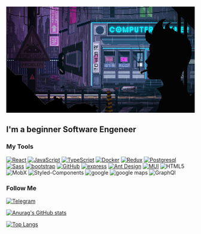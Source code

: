 ![Header](https://github.com/zagliadov/zagliadov/blob/main/assets/33HI.gif)

## I'm a beginner Software Engeneer

### My Tools

[![React](https://img.shields.io/badge/-React-282C34?style=for-the-badge&logo=react)](https://ru.reactjs.org/)
[![JavaScript](https://img.shields.io/badge/-JavaScript-282C34?style=for-the-badge&logo=JavaScript)](https://learn.javascript.ru/)
[![TypeScript](https://img.shields.io/badge/-TypeScript-282C34?style=for-the-badge&logo=TypeScript)](https://www.typescriptlang.org/)
[![Docker](https://img.shields.io/badge/-Docker-282C34?style=for-the-badge&logo=Docker)](https://www.docker.com/)
[![Redux](https://img.shields.io/badge/-Redux-282C34?style=for-the-badge&logo=Redux)](https://redux.js.org/)
[![Postgresql](https://img.shields.io/badge/-Postgresql-282C34?style=for-the-badge&logo=Postgresql)](https://www.postgresql.org/)
[![Sass](https://img.shields.io/badge/-sass-282C34?style=for-the-badge&logo=sass)](https://sass-lang.com/)
[![bootstrap](https://img.shields.io/badge/-bootstrap-282C34?style=for-the-badge&logo=bootstrap)](https://getbootstrap.com/)
[![GitHub](https://img.shields.io/badge/-github-282C34?style=for-the-badge&logo=github)](https://github.com/zagliadov?tab=overview&from=2022-01-01&to=2022-01-28)
[![express](https://img.shields.io/badge/-express-282C34?style=for-the-badge&logo=express)](https://expressjs.com/)
[![Ant Design](https://img.shields.io/badge/-ant%20design-282C34?style=for-the-badge&logo=ant-design)](https://ant.design/)
[![MUI](https://img.shields.io/badge/-mui-282C34?style=for-the-badge&logo=mui)](https://mui.com/)
![HTML5](https://img.shields.io/badge/-html5-282C34?style=for-the-badge&logo=html5)
![MobX](https://img.shields.io/badge/-mobx-282C34?style=for-the-badge&logo=mobx)
![Styled-Components](https://img.shields.io/badge/-styled%20somponents-282C34?style=for-the-badge&logo=styled-components)
![google](https://img.shields.io/badge/-google-282C34?style=for-the-badge&logo=google)
![google maps](https://img.shields.io/badge/-google%20maps-282C34?style=for-the-badge&logo=google-maps)
![GraphQl](https://img.shields.io/badge/-graphql-282C34?style=for-the-badge&logo=graphql)


### Follow Me 

[![Telegram](https://img.shields.io/badge/-Telegram-282C34?style=for-the-badge&logo=telegram)](https://web.telegram.org/z/)

[![Anurag's GitHub stats](https://github-readme-stats.vercel.app/api?username=zagliadov&show_icons=true&theme=prussian)](https://github.com/anuraghazra/github-readme-stats)

[![Top Langs](https://github-readme-stats.vercel.app/api/top-langs/?username=zagliadov&layout=compact)](https://github.com/anuraghazra/github-readme-stats)
